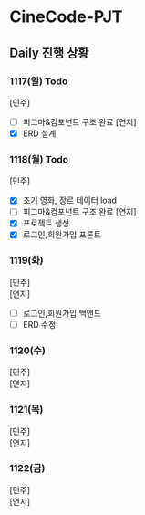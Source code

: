 # CineCode-PJT

## Daily 진행 상황
### 1117(일) Todo
[민주] <br>
- [ ] 피그마&컴포넌트 구조 완료
[연지] <br>
- [x] ERD 설계

### 1118(월) Todo
[민주] <br>
- [X] 초기 영화, 장르 데이터 load
- [ ] 피그마&컴포넌트 구조 완료
[연지] <br> 
- [X] 프로젝트 생성
- [X] 로그인,회원가입 프론트

### 1119(화)
[민주] <br>
[연지] <br>
- [ ] 로그인,회원가입 백앤드
- [ ] ERD 수정

### 1120(수)
[민주] <br>
[연지] <br>

### 1121(목)
[민주] <br>
[연지] <br>

### 1122(금)
[민주] <br>
[연지] <br>